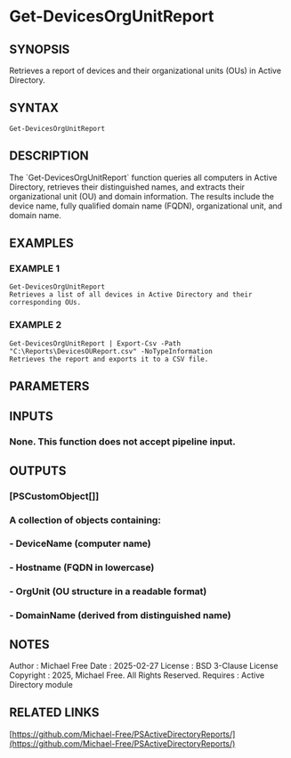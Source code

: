 ﻿---
external help file: PSActiveDirectoryReports-help.xml
Module Name: PSActiveDirectoryReports
online version: https://github.com/Michael-Free/PSActiveDirectoryReports/
schema: 2.0.0
---

# Get-DevicesOrgUnitReport

## SYNOPSIS
Retrieves a report of devices and their organizational units (OUs) in Active Directory.

## SYNTAX

```
Get-DevicesOrgUnitReport
```

## DESCRIPTION
The \`Get-DevicesOrgUnitReport\` function queries all computers in Active Directory, retrieves
their distinguished names, and extracts their organizational unit (OU) and domain information.
The results include the device name, fully qualified domain name (FQDN), organizational unit,
and domain name.

## EXAMPLES

### EXAMPLE 1
```
Get-DevicesOrgUnitReport
Retrieves a list of all devices in Active Directory and their corresponding OUs.
```

### EXAMPLE 2
```
Get-DevicesOrgUnitReport | Export-Csv -Path "C:\Reports\DevicesOUReport.csv" -NoTypeInformation
Retrieves the report and exports it to a CSV file.
```

## PARAMETERS

## INPUTS

### None. This function does not accept pipeline input.
## OUTPUTS

### [PSCustomObject[]]
### A collection of objects containing:
### - DeviceName (computer name)
### - Hostname (FQDN in lowercase)
### - OrgUnit (OU structure in a readable format)
### - DomainName (derived from distinguished name)
## NOTES
Author      : Michael Free
Date        : 2025-02-27
License     : BSD 3-Clause License
Copyright   : 2025, Michael Free.
All Rights Reserved.
Requires    : Active Directory module

## RELATED LINKS

[https://github.com/Michael-Free/PSActiveDirectoryReports/](https://github.com/Michael-Free/PSActiveDirectoryReports/)

